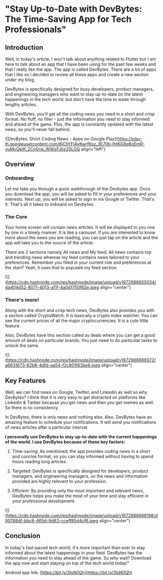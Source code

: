 # "Stay Up-to-Date with DevBytes: The Time-Saving App for Tech Professionals"

## Introduction

Well, in today's article, I won't talk about anything related to Flutter but I am here to talk about an app that I have been using for the past few weeks and that I really like the app. The app is called DevBytes. There are a lot of apps that I like so I decided to review all these apps and create a new section under my blog.

DevBytes is specifically designed for busy developers, product managers, and engineering managers who want to stay up-to-date on the latest happenings in the tech world, but don't have the time to wade through lengthy articles.

With DevBytes, you'll get all the coding news you need in a short and crisp format. No fluff, no filler - just the information you need to stay informed and ahead of the game. Plus, the app is constantly updated with the latest news, so you'll never fall behind.

![DevBytes: Short Coding News - Apps on Google Play](https://play-lh.googleusercontent.com/6jChYFjAyKwrf6sz_3E70b-IhtKG9q8oEmR-vuMyQkltf_2Cjr0rw_WWzFJhz20LGQ align="left")

## Overview

### Onboarding

Let me take you through a quick walkthrough of the Devbytes app. Once you download the app, you will be asked to fill in your preferences and your interests. Next up, you will be asked to sign in via Google or Twitter. That's it. That's all it takes to onboard on Devbytes.

### The Core

Your home screen will contain news articles. It will be displayed to you one by one in a timely manner. It is like a carousel. If you are interested to know more about the news you are reading, you can just tap on the article and the app will take you to the source of the article.

There are 2 sections namely All news and My feed. All news contains top and trending news whereas my feed contains news tailored to your preferences. Remember you filled in your current role and preferences at the start? Yeah, it uses that to populate my feed section.

![](https://cdn.hashnode.com/res/hashnode/image/upload/v1672986650034/4a404d52-8071-4013-a11f-4a0d1750f62e.jpeg align="center")

### There's more!

Along with the short and crisp tech news, DevBytes also provides you with a section called CryptoWatch. It is basically a crypto index watcher. You can see the current prices of all the major cryptocurrencies. It is a cute little feature.

Also, DevBytes have this section called as deals where you can get a good amount of deals on particular brands. You just need to do particular tasks to unlock the same.

![](https://cdn.hashnode.com/res/hashnode/image/upload/v1672986669372/a6631673-82b8-4dfd-aa54-f2c801f43be6.jpeg align="center")

## Key Features

Well, we can find news on Google, Twitter, and Linkedin as well so why Devbytes? I think that it is very easy to get distracted on platforms like Linkedin & Twitter because you get news and then you get memes as well. So there is no consistency.

In DevBytes, there is only news and nothing else. Also, DevBytes have an amazing feature to schedule your notifications. It will send you notifications of news articles after a particular interval.

**I personally use DevBytes to stay up-to-date with the current happenings of the world. I use DevBytes because of these key factors:**

1. Time-saving: As mentioned, the app provides coding news in a short and concise format, so you can stay informed without having to spend hours reading long articles.
    
2. Targeted: DevBytes is specifically designed for developers, product managers, and engineering managers, so the news and information provided are highly relevant to your profession.
    
3. Efficient: By providing only the most important and relevant news, DevBytes helps you make the most of your time and stay efficient in your professional development.
    

![](https://cdn.hashnode.com/res/hashnode/image/upload/v1672986688198/d90788df-bbc8-465d-9d83-cceff85d4cf6.jpeg align="center")

## Conclusion

In today's fast-paced tech world, it's more important than ever to stay informed about the latest happenings in your field. DevBytes has the information you need to stay ahead of the game. So why wait? Download the app now and start staying on top of the tech world today!"

Android app link: [https://bit.ly/3IsN0Qh](https://bit.ly/3IsN0Qh)